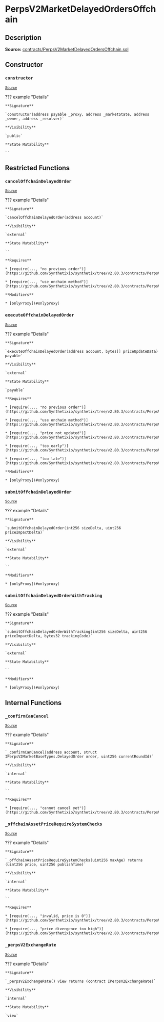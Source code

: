 # PerpsV2MarketDelayedOrdersOffchain

## Description

**Source:** [contracts/PerpsV2MarketDelayedOrdersOffchain.sol](https://github.com/Synthetixio/synthetix/tree/v2.80.3/contracts/PerpsV2MarketDelayedOrdersOffchain.sol)

## Constructor

### `constructor`

<sub>[Source](https://github.com/Synthetixio/synthetix/tree/v2.80.3/contracts/PerpsV2MarketDelayedOrdersOffchain.sol#L28)</sub>

??? example "Details"

    **Signature**

    `constructor(address payable _proxy, address _marketState, address _owner, address _resolver)`

    **Visibility**

    `public`

    **State Mutability**

    ``

## Restricted Functions

### `cancelOffchainDelayedOrder`

<sub>[Source](https://github.com/Synthetixio/synthetix/tree/v2.80.3/contracts/PerpsV2MarketDelayedOrdersOffchain.sol#L85)</sub>

??? example "Details"

    **Signature**

    `cancelOffchainDelayedOrder(address account)`

    **Visibility**

    `external`

    **State Mutability**

    ``

    **Requires**

    * [require(..., "no previous order")](https://github.com/Synthetixio/synthetix/tree/v2.80.3/contracts/PerpsV2MarketDelayedOrdersOffchain.sol#L89)

    * [require(..., "use onchain method")](https://github.com/Synthetixio/synthetix/tree/v2.80.3/contracts/PerpsV2MarketDelayedOrdersOffchain.sol#L91)

    **Modifiers**

    * [onlyProxy](#onlyproxy)

### `executeOffchainDelayedOrder`

<sub>[Source](https://github.com/Synthetixio/synthetix/tree/v2.80.3/contracts/PerpsV2MarketDelayedOrdersOffchain.sol#L110)</sub>

??? example "Details"

    **Signature**

    `executeOffchainDelayedOrder(address account, bytes[] priceUpdateData) payable`

    **Visibility**

    `external`

    **State Mutability**

    `payable`

    **Requires**

    * [require(..., "no previous order")](https://github.com/Synthetixio/synthetix/tree/v2.80.3/contracts/PerpsV2MarketDelayedOrdersOffchain.sol#L114)

    * [require(..., "use onchain method")](https://github.com/Synthetixio/synthetix/tree/v2.80.3/contracts/PerpsV2MarketDelayedOrdersOffchain.sol#L116)

    * [require(..., "price not updated")](https://github.com/Synthetixio/synthetix/tree/v2.80.3/contracts/PerpsV2MarketDelayedOrdersOffchain.sol#L127)

    * [require(..., "too early")](https://github.com/Synthetixio/synthetix/tree/v2.80.3/contracts/PerpsV2MarketDelayedOrdersOffchain.sol#L128)

    * [require(..., "too late")](https://github.com/Synthetixio/synthetix/tree/v2.80.3/contracts/PerpsV2MarketDelayedOrdersOffchain.sol#L129)

    **Modifiers**

    * [onlyProxy](#onlyproxy)

### `submitOffchainDelayedOrder`

<sub>[Source](https://github.com/Synthetixio/synthetix/tree/v2.80.3/contracts/PerpsV2MarketDelayedOrdersOffchain.sol#L54)</sub>

??? example "Details"

    **Signature**

    `submitOffchainDelayedOrder(int256 sizeDelta, uint256 priceImpactDelta)`

    **Visibility**

    `external`

    **State Mutability**

    ``

    **Modifiers**

    * [onlyProxy](#onlyproxy)

### `submitOffchainDelayedOrderWithTracking`

<sub>[Source](https://github.com/Synthetixio/synthetix/tree/v2.80.3/contracts/PerpsV2MarketDelayedOrdersOffchain.sol#L62)</sub>

??? example "Details"

    **Signature**

    `submitOffchainDelayedOrderWithTracking(int256 sizeDelta, uint256 priceImpactDelta, bytes32 trackingCode)`

    **Visibility**

    `external`

    **State Mutability**

    ``

    **Modifiers**

    * [onlyProxy](#onlyproxy)

## Internal Functions

### `_confirmCanCancel`

<sub>[Source](https://github.com/Synthetixio/synthetix/tree/v2.80.3/contracts/PerpsV2MarketDelayedOrdersOffchain.sol#L142)</sub>

??? example "Details"

    **Signature**

    `_confirmCanCancel(address account, struct IPerpsV2MarketBaseTypes.DelayedOrder order, uint256 currentRoundId)`

    **Visibility**

    `internal`

    **State Mutability**

    ``

    **Requires**

    * [require(..., "cannot cancel yet")](https://github.com/Synthetixio/synthetix/tree/v2.80.3/contracts/PerpsV2MarketDelayedOrdersOffchain.sol#L147)

### `_offchainAssetPriceRequireSystemChecks`

<sub>[Source](https://github.com/Synthetixio/synthetix/tree/v2.80.3/contracts/PerpsV2MarketDelayedOrdersOffchain.sol#L155)</sub>

??? example "Details"

    **Signature**

    `_offchainAssetPriceRequireSystemChecks(uint256 maxAge) returns (uint256 price, uint256 publishTime)`

    **Visibility**

    `internal`

    **State Mutability**

    ``

    **Requires**

    * [require(..., "invalid, price is 0")](https://github.com/Synthetixio/synthetix/tree/v2.80.3/contracts/PerpsV2MarketDelayedOrdersOffchain.sol#L160)

    * [require(..., "price divergence too high")](https://github.com/Synthetixio/synthetix/tree/v2.80.3/contracts/PerpsV2MarketDelayedOrdersOffchain.sol#L166)

### `_perpsV2ExchangeRate`

<sub>[Source](https://github.com/Synthetixio/synthetix/tree/v2.80.3/contracts/PerpsV2MarketDelayedOrdersOffchain.sol#L35)</sub>

??? example "Details"

    **Signature**

    `_perpsV2ExchangeRate() view returns (contract IPerpsV2ExchangeRate)`

    **Visibility**

    `internal`

    **State Mutability**

    `view`
